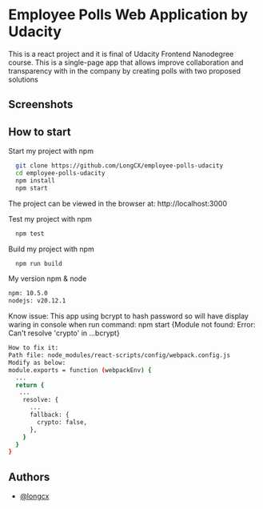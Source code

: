 
# Employee Polls Web Application by Udacity

This is a react project and it is final of Udacity Frontend Nanodegree course. This is a single-page app that allows improve collaboration and transparency with in the company by creating polls with two proposed solutions


## Screenshots


## How to start

Start my project with npm

```bash
  git clone https://github.com/LongCX/employee-polls-udacity
  cd employee-polls-udacity
  npm install
  npm start
```
The project can be viewed in the browser at: http://localhost:3000

Test my project with npm
```bash
  npm test
```

Build my project with npm
```bash
  npm run build
```
My version npm & node
```bash
npm: 10.5.0
nodejs: v20.12.1
```

Know issue:
This app using bcrypt to hash password so will have display waring in console when run command: npm start {Module not found: Error: Can't resolve 'crypto' in ...bcrypt}
```bash
How to fix it:
Path file: node_modules/react-scripts/config/webpack.config.js
Modify as below:
module.exports = function (webpackEnv) {
  ...
  return {
   ...
    resolve: {
      ...
      fallback: {
        crypto: false,
      },
    }
  }
}
```

## Authors

- [@longcx](https://github.com/longCX)
